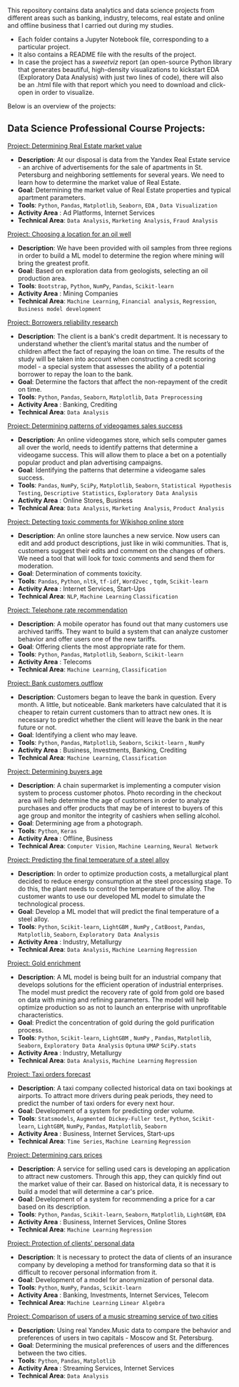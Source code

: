 This repository contains data analytics and data science projects from different areas such as banking, industry, telecoms, real estate and online and offline business that I carried out during my studies.

- Each folder contains a Jupyter Notebook file, corresponding to a particular project.
- It also contains a README file with the results of the project.
- In case the project has a *sweetviz* report (an open-source Python library that generates beautiful, high-density visualizations to kickstart EDA (Exploratory Data Analysis) with just two lines of code), there will also be an .html file with that report which you need to download and click-open in order to visualize.

Below is an overview of the projects:

## Data Science Professional Course Projects:

[Project: Determining Real Estate market value](https://github.com/nirevexin/Data-Science-Professional-Training-Course/tree/main/Analysis%20of%20apartments%20for%20sale%20advertisements)
* **Description**: At our disposal is data from the Yandex Real Estate service - an archive of advertisements for the sale of apartments in St. Petersburg and neighboring settlements for several years. We need  to learn how to determine the market value of Real Estate.
* **Goal**: Determining the market value of Real Estate properties and typical apartment parameters.
* **Tools**: `Python`,  `Pandas`, `Matplotlib`, `Seaborn`, `EDA` , `Data Visualization`
* **Activity Area** : Ad Platforms, Internet Services 
* **Technical Area**: `Data Analysis`, `Marketing Analysis`, `Fraud Analysis`

[Project: Choosing a location for an oil well](https://github.com/nirevexin/Data-Science-Professional-Training-Course/tree/main/Choosing%20a%20location%20for%20an%20oil%20well)
* **Description**: We have been provided with oil samples from three regions in order to build a ML model to determine the region where mining will bring the greatest profit.
* **Goal**: Based on exploration data from geologists, selecting an oil production area.
* **Tools**: `Bootstrap`, `Python`, `NumPy`, `Pandas`, `Scikit-learn`
* **Activity Area** : Mining Companies
* **Technical Area**: `Machine Learning`, `Financial analysis`, `Regression`, `Business model development`

[Project: Borrowers reliability research](https://github.com/nirevexin/Data-Science-Professional-Training-Course/tree/main/Borrowers%20reliability%20research)
* **Description**: The client is a bank's credit department. It is necessary to understand whether the client’s marital status and the number of children affect the fact of repaying the loan on time. The results of the study will be taken into account when constructing a credit scoring model - a special system that assesses the ability of a potential borrower to repay the loan to the bank.
* **Goal**: Determine the factors that affect the non-repayment of the credit on time.
* **Tools**: `Python`, `Pandas`, `Seaborn`, `Matplotlib`, `Data Preprocessing`
* **Activity Area** : Banking, Crediting
* **Technical Area**: `Data Analysis`

[Project: Determining patterns of videogames sales success](https://github.com/nirevexin/Data-Science-Professional-Training-Course/tree/main/Determining%20patterns%20of%20videogames%20sales%20success)
* **Description**: 
An online videogames store, which sells computer games all over the world, needs to identify patterns that determine a videogame success. This will allow them to place a bet on a potentially popular product and plan advertising campaigns.
* **Goal**: Identifying the patterns that determine a videogame sales success.
* **Tools**: `Pandas`, `NumPy`, `SciPy`, `Matplotlib`, `Seaborn`, `Statistical Hypothesis Testing`, `Descriptive Statistics`, `Exploratory Data Analysis`
* **Activity Area** : Online Stores, Business
* **Technical Area**: `Data Analysis`, `Marketing Analysis`, `Product Analysis`

[Project: Detecting toxic comments for Wikishop online store](https://github.com/nirevexin/Data-Science-Professional-Training-Course/tree/main/Detecting%20toxic%20comments%20for%20an%20online%20store)
* **Description**: 
An online store launches a new service. Now users can edit and add product descriptions, just like in wiki communities. 
That is, customers suggest their edits and comment on the changes of others. We need a tool that will look for toxic comments and send them for moderation.
* **Goal**: Determination of comments toxicity.
* **Tools**: `Pandas`, `Python`, `nltk`, `tf-idf`, `Word2vec` , `tqdm`, `Scikit-learn`
* **Activity Area** : Internet Services, Start-Ups
* **Technical Area**: `NLP`, `Machine Learning` `Classification`

[Project: Telephone rate recommendation](https://github.com/nirevexin/Data-Science-Professional-Training-Course/tree/main/Telephone%20rate%20recomendation)
* **Description**: A mobile operator has found out that many customers use archived tariffs. They want to build a system that can analyze customer behavior and offer users one of the new tariffs.
* **Goal**: Offering clients the most appropriate rate for them.
* **Tools**: `Python`,  `Pandas`, `Matplotlib`, `Seaborn`, `Scikit-learn`
* **Activity Area** : Telecoms
* **Technical Area**: `Machine Learning`, `Classification`

[Project: Bank customers outflow](https://github.com/nirevexin/Data-Science-Professional-Training-Course/tree/main/Bank%20customers%20outflow)
* **Description**: Customers began to leave the bank in question. Every month. A little, but noticeable. Bank marketers have calculated that it is cheaper to retain current customers than to attract new ones. It is necessary to predict whether the client will leave the bank in the near future or not. 
* **Goal**: Identifying a client who may leave.
* **Tools**: `Python`,  `Pandas`, `Matplotlib`, `Seaborn`, `Scikit-learn` , `NumPy`
* **Activity Area** : Business, Investments, Banking, Crediting 
* **Technical Area**: `Machine Learning`, `Classification`

[Project: Determining buyers age](https://github.com/nirevexin/Data-Science-Professional-Training-Course/tree/main/Determining%20buyers%20age)
* **Description**: 
A chain supermarket is implementing a computer vision system to process customer photos. Photo recording in the checkout area will help determine the age of customers in order to analyze purchases and offer products that may be of interest to buyers of this age group and monitor the integrity of cashiers when selling alcohol. 
* **Goal**: Determining age from a photograph.
* **Tools**: `Python`, `Keras`
* **Activity Area** : Offline, Business
* **Technical Area**: `Computer Vision`, `Machine Learning`, `Neural Network`

[Project: Predicting the final temperature of a steel alloy](https://github.com/nirevexin/Data-Science-Professional-Training-Course/tree/main/Predicting%20the%20final%20temperature%20of%20a%20steel%20alloy)
* **Description**: In order to optimize production costs, a metallurgical plant decided to reduce energy consumption at the steel processing stage. To do this, the plant needs to control the temperature of the alloy. The customer wants to use our developed ML model to simulate the technological process. 
* **Goal**: Develop a ML model that will predict the final temperature of a steel alloy.
* **Tools**: `Python`, `Scikit-learn`, `LightGBM` , `NumPy` , `CatBoost`, `Pandas`, `Matplotlib`, `Seaborn`, `Exploratory Data Analysis`
* **Activity Area** : Industry, Metallurgy
* **Technical Area**: `Data Analysis`, `Machine Learning` `Regression`

[Project: Gold enrichment](https://github.com/nirevexin/Data-Science-Professional-Training-Course/tree/main/Gold%20enrichment)
* **Description**: A ML model is being built for an industrial company that develops solutions for the efficient operation of industrial enterprises. The model must predict the recovery rate of gold from gold ore based on data with mining and refining parameters. The model will help optimize production so as not to launch an enterprise with unprofitable characteristics.
* **Goal**: Predict the concentration of gold during the gold purification process.
* **Tools**: `Python`, `Scikit-learn`, `LightGBM` , `NumPy` , `Pandas`, `Matplotlib`, `Seaborn`, `Exploratory Data Analysis` `Optuna` `UMAP` `SciPy.stats`
* **Activity Area** : Industry, Metallurgy
* **Technical Area**: `Data Analysis`, `Machine Learning` `Regression`

[Project: Taxi orders forecast](https://github.com/nirevexin/Data-Science-Professional-Training-Course/tree/main/Taxi%20orders%20forecast)
* **Description**: A taxi company collected historical data on taxi bookings at airports. To attract more drivers during peak periods, they need to predict the number of taxi orders for every next hour. 
* **Goal**: Development of a system for predicting order volume.
* **Tools**: `Statsmodels`, `Augmented Dickey-Fuller test`, `Python`, `Scikit-learn`, `LightGBM`, `NumPy`, `Pandas`, `Matplotlib`, `Seaborn`
* **Activity Area** : Business, Internet Services, Start-ups
* **Technical Area**: `Time Series`, `Machine Learning` `Regression`

[Project: Determining cars prices ](https://github.com/nirevexin/Data-Science-Professional-Training-Course/tree/main/Determining%20cars%20prices)
* **Description**: A service for selling used cars is developing an application to attract new customers. Through this app, they can quickly find out the market value of their car. Based on historical data, it is necessary to build a model that will determine a car's price.
* **Goal**: Development of a system for recommending a price for a car based on its description.
* **Tools**: `Python`, `Pandas`, `Scikit-learn`, `Seaborn`, `Matplotlib`, `LightGBM`, `EDA`
* **Activity Area** : Business, Internet Services, Online Stores
* **Technical Area**: `Machine Learning` `Regression`

[Project: Protection of clients' personal data](https://github.com/nirevexin/Data-Science-Professional-Training-Course/tree/main/Protection%20of%20clients'%20personal%20data)
* **Description**: It is necessary to protect the data of clients of an insurance company by developing a method for transforming data so that it is difficult to recover personal information from it. 
* **Goal**: Development of a model for anonymization of personal data.
* **Tools**: `Python`, `NumPy`, `Pandas`, `Scikit-learn`
* **Activity Area** : Banking, Investments, Internet Services, Telecom
* **Technical Area**: `Machine Learning` `Linear Algebra`

[Project: Comparison of users of a music streaming service of two cities](https://github.com/nirevexin/Data-Science-Professional-Training-Course/tree/main/Comparison%20of%20users%20of%20a%20music%20streaming%20service%20between%20two%20cities)
* **Description**: Using real Yandex.Music data to compare the behavior and preferences of users in two capitals - Moscow and St. Petersburg.
* **Goal**: Determining the musical preferences of users and the differences between the two cities.
* **Tools**: `Python`,  `Pandas`, `Matplotlib`
* **Activity Area** : Streaming Services, Internet Services
* **Technical Area**: `Data Analysis`
